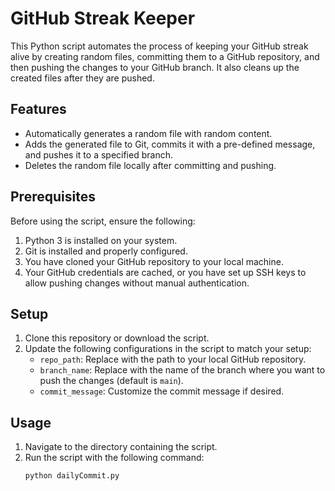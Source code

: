 # GitHub Streak Keeper

This Python script automates the process of keeping your GitHub streak alive by creating random files, committing them to a GitHub repository, and then pushing the changes to your GitHub branch. It also cleans up the created files after they are pushed.

## Features

- Automatically generates a random file with random content.
- Adds the generated file to Git, commits it with a pre-defined message, and pushes it to a specified branch.
- Deletes the random file locally after committing and pushing.

## Prerequisites

Before using the script, ensure the following:

1. Python 3 is installed on your system.
2. Git is installed and properly configured.
3. You have cloned your GitHub repository to your local machine.
4. Your GitHub credentials are cached, or you have set up SSH keys to allow pushing changes without manual authentication.

## Setup

1. Clone this repository or download the script.
2. Update the following configurations in the script to match your setup:
   - `repo_path`: Replace with the path to your local GitHub repository.
   - `branch_name`: Replace with the name of the branch where you want to push the changes (default is `main`).
   - `commit_message`: Customize the commit message if desired.

## Usage

1. Navigate to the directory containing the script.
2. Run the script with the following command:
   ```bash
   python dailyCommit.py
